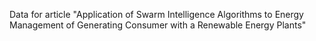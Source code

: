 Data for article "Application of Swarm Intelligence Algorithms to Energy Management of Generating Consumer with a Renewable Energy Plants"
